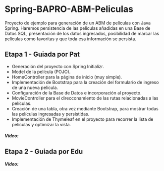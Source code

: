# Spring-BAPRO-ABM-Peliculas
Proyecto de ejemplo para generación de un ABM de películas con Java Spring. Haremos persistencia de las películas añadidas en una Base de Datos SQL, presentación de los datos ingresados, posibilidad de marcar las películas como favoritas y que toda esa información se persista.

## Etapa 1 - Guiada por Pat
- Generación del proyecto con Spring Initializr.
- Model de la película (POJO).
- HomeController para la página de inicio (muy simple).
- Implementación de Bootstrap para la creación del formulario de ingreso de una nueva película.
- Configuración de la Base de Datos e incorporación al proyecto.
- MovieController para el direcconamiento de las rutas relacionadas a las películas.
- Creación de una tabla, otra vez mediante Bootstrap, para mostrar todas las películas ingresadas y persistidas.
- Implementación de Thymeleaf en el proyecto para recorrer la lista de películas y optimizar la vista.
##### Video:


## Etapa 2 - Guiada por Edu

##### Video:

